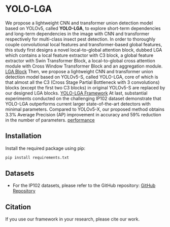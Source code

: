 # YOLO-LGA
We propose a lightweight CNN and transformer union detection model based on YOLOv5, called **YOLO-LGA**, to explore short-term dependencies and long-term dependencies in the image with CNN and transformer respectively for multi-class insect pest detection.
In order to thoroughly couple convolutional local features and transformer-based global features, this study first designs a novel local-to-global attention block, dubbed LGA which contains a local feature extractor with C3 block, a global feature extractor with Swin Transformer Block, a local-to-global cross attention module with Cross Window Transformer Block and an aggregation module.  
[LGA Block](https://github.com/zjfgh2015/YOLO-LGA/blob/main/LGA%20block.png)
Then, we propose a lightweight CNN and transformer union detection model based on YOLOv5-S, called YOLO-LGA, core of which is that almost all the C3 (Cross Stage Partial Bottleneck with 3 convolutions) blocks (except the first two C3 blocks) in original YOLOv5-S are replaced by our designed LGA blocks.
[YOLO-LGA Framework](https://github.com/zjfgh2015/YOLO-LGA/blob/main/YOLO-LGA.png)
At last, substantial experiments conducted on the challenging IP102 dataset demonstrate that YOLO-LGA outperforms current larger state-of-the-art detectors with minimal parameters. Compared to YOLOv5-X, our proposed method obtains 3.3\% Average Precision (AP) improvement in accuracy and 59\% reduction in the number of parameters.
[performance](https://github.com/zjfgh2015/YOLO-LGA/blob/main/performance.png)

## Installation

Install the required package using pip:

```bash
pip install requirements.txt
```
## Datasets

- For the IP102 datasets, please refer to the GitHub repository: [GitHub Repository](https://github.com/xpwu95/IP102)
  
## Citation
If you use our framework in your research, please cite our work. 
